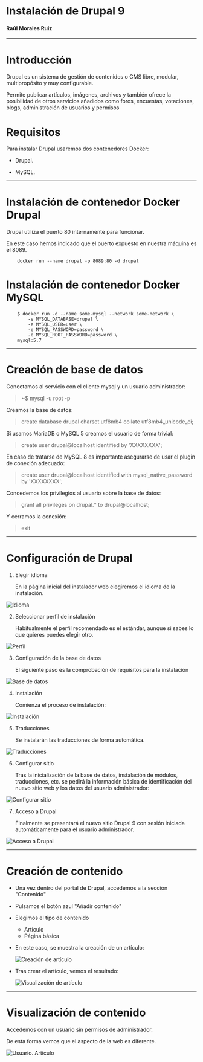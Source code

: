 # Instalación de Drupal 9

#### Raúl Morales Ruiz

---

# Introducción

Drupal es un sistema de gestión de contenidos o CMS libre,​ modular, multipropósito y muy configurable.

Permite publicar artículos, imágenes, archivos y también ofrece la posibilidad de otros servicios añadidos como foros, encuestas, votaciones, blogs, administración de usuarios y permisos

# Requisitos

Para instalar Drupal usaremos dos contenedores Docker:

- Drupal.

- MySQL.

---

# Instalación de contenedor Docker Drupal

Drupal utiliza el puerto 80 internamente para funcionar.

En este caso hemos indicado que el puerto expuesto en nuestra máquina es el 8089.

        docker run --name drupal -p 8089:80 -d drupal

# Instalación de contenedor Docker MySQL

        $ docker run -d --name some-mysql --network some-network \
            -e MYSQL_DATABASE=drupal \
            -e MYSQL_USER=user \
            -e MYSQL_PASSWORD=password \
            -e MYSQL_ROOT_PASSWORD=password \
        mysql:5.7

---

# Creación de base de datos

Conectamos al servicio con el cliente mysql y un usuario administrador:

> ~\$ mysql -u root -p

Creamos la base de datos:

> create database drupal charset utf8mb4 collate utf8mb4_unicode_ci;

Si usamos MariaDB o MySQL 5 creamos el usuario de forma trivial:

> create user drupal@localhost identified by 'XXXXXXXX';

En caso de tratarse de MySQL 8 es importante asegurarse de usar el plugin de conexión adecuado:

> create user drupal@localhost identified with mysql_native_password by 'XXXXXXXX';

Concedemos los privilegios al usuario sobre la base de datos:

> grant all privileges on drupal.\* to drupal@localhost;

Y cerramos la conexión:

> exit

---

# Configuración de Drupal

1. Elegir idioma

   En la página inicial del instalador web elegiremos el idioma de la instalación.

![Idioma](images/instalacion/1.jpg)

2. Seleccionar perfil de instalación

   Habitualmente el perfil recomendado es el estándar, aunque si sabes lo que quieres puedes elegir otro.

![Perfil](images/instalacion/2.jpg)

3. Configuración de la base de datos

   El siguiente paso es la comprobación de requisitos para la instalación

![Base de datos](images/instalacion/3.jpg)

4. Instalación

   Comienza el proceso de instalación:

![Instalación](images/instalacion/4.jpg)

5. Traducciones

   Se instalarán las traducciones de forma automática.

![Traducciones](images/instalacion/5.jpg)

6. Configurar sitio

   Tras la inicialización de la base de datos, instalación de módulos, traducciones, etc. se pedirá la información básica de identificación del nuevo sitio web y los datos del usuario administrador:

![Configurar sitio](images/instalacion/6.png)

7. Acceso a Drupal

   Finalmente se presentará el nuevo sitio Drupal 9 con sesión iniciada automáticamente para el usuario administrador.

![Acceso a Drupal](images/instalacion/7.jpg)

---

# Creación de contenido

- Una vez dentro del portal de Drupal, accedemos a la sección "Contenido"

- Pulsamos el botón azul "Añadir contenido"

- Elegimos el tipo de contenido

  - Artículo
  - Página básica

- En este caso, se muestra la creación de un artículo:

  ![Creación de artículo](images/articulo/1.png)

- Tras crear el artículo, vemos el resultado:

  ![Visualización de artículo](images/articulo/2.png)

---

# Visualización de contenido

Accedemos con un usuario sin permisos de administrador.

De esta forma vemos que el aspecto de la web es diferente.

![Usuario. Artículo](images/articulo/3.png)
